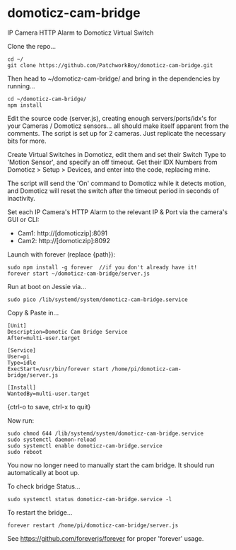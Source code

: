 # domoticz-cam-bridge
IP Camera HTTP Alarm to Domoticz Virtual Switch

Clone the repo...

```
cd ~/
git clone https://github.com/PatchworkBoy/domoticz-cam-bridge.git
```

Then head to ~/domoticz-cam-bridge/ and bring in the dependencies by running...

```
cd ~/domoticz-cam-bridge/
npm install
```

Edit the source code (server.js), creating enough servers/ports/idx's for your Cameras / Domoticz sensors... all should make itself apparent from the comments. The script is set up for 2 cameras. Just replicate the necessary bits for more.

Create Virtual Switches in Domoticz, edit them and set their Switch Type to 'Motion Sensor', and specify an off timeout. Get their IDX Numbers from Domoticz > Setup > Devices, and enter into the code, replacing mine. 

The script will send the 'On' command to Domoticz while it detects motion, and Domoticz will reset the switch after the timeout period in seconds of inactivity.

Set each IP Camera's HTTP Alarm to the relevant IP & Port via the camera's GUI or CLI:

- Cam1: http://[domoticzip]:8091
- Cam2: http://[domoticzip]:8092

Launch with forever (replace {path}):

```
sudo npm install -g forever  //if you don't already have it!
forever start ~/domoticz-cam-bridge/server.js
```

Run at boot on Jessie via...

```
sudo pico /lib/systemd/system/domoticz-cam-bridge.service
```

Copy & Paste in...
```
[Unit]
Description=Domotic Cam Bridge Service
After=multi-user.target

[Service]
User=pi
Type=idle
ExecStart=/usr/bin/forever start /home/pi/domoticz-cam-bridge/server.js

[Install]
WantedBy=multi-user.target
```

{ctrl-o to save, ctrl-x to quit}

Now run:
```
sudo chmod 644 /lib/systemd/system/domoticz-cam-bridge.service
sudo systemctl daemon-reload
sudo systemctl enable domoticz-cam-bridge.service
sudo reboot
```

You now no longer need to manually start the cam bridge. It should run automatically at boot up.

To check bridge Status...

```
sudo systemctl status domoticz-cam-bridge.service -l
```

To restart the bridge...

```
forever restart /home/pi/domoticz-cam-bridge/server.js
```

See https://github.com/foreverjs/forever for proper 'forever' usage.
